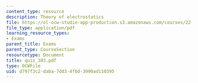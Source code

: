 ```yaml
---
content_type: resource
description: Theory of electrostatics
file: https://ol-ocw-studio-app-production.s3.amazonaws.com/courses/22-101-applied-nuclear-physics-fall-2003/d797f3c2daba7dd34f6d3990ad110395_quiz_103.pdf
file_type: application/pdf
learning_resource_types:
- Exams
parent_title: Exams
parent_type: CourseSection
resourcetype: Document
title: quiz_103.pdf
type: OCWFile
uid: d797f3c2-daba-7dd3-4f6d-3990ad110395
---
```

